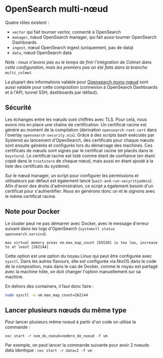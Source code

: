 # OpenSearch multi-nœud

Quatre rôles existent :

- `vector` qui fait tourner vector, connecté à OpenSearch
- `manager`, nœud OpenSearch manager, qui fait aussi tourner OpenSearch Dashboards
- `ingest`, nœud OpenSearch ingest (uniquement, pas de data)
- `data`, nœud OpenSearch data

*Note : nous n'avons pas eu le temps de finir l'intégration de Colmet
dans cette configuration, mais les premiers pas on été faits dans la
branche `multi_colmet`.*

La plupart des informations valable pour [Opensearch mono-nœud](./opensearch-mono.md)
sont aussi valable pour cette composition (connexion à OpenSearch Dashboards et
à l'API, tunnel SSH, dashboards par défaut).

## Sécurité

Les échanges entre les nœuds sont chiffrés avec TLS. Pour celà, nous avons
mis en place une chaîne de certification. Un certificat racine est
généré au moment de la compilation (derivation `opensearch-root-cert`
dans l'overlay `opensearch-security.nix`). Grâce à des scripts bash
exécutés par Systemd au lancement d'OpenSearch, des certificats pour chaque
nœuds sont ensuite générés et configurés lors du démarrage des machines.
Ces certificats de nœuds sont signés par le certificat racine (et placés
dans le `keystore`). Le certificat racine est listé comme étant de confiance
(en étant copié dans le `truststore` de chaque nœud, mais aussi en étant
ajouté à la liste des certificats du système).

Sur le nœud manager, un script pour configurer les permissions et utilisateurs
par défaut est également lancé (`wait-and-run-secyrityadmin`). Afin d'avoir
des droits d'administration, ce script a également besoin d'un certificat pour
s'authentifier. Nous en générons donc un et le signons avec le même certificat
racine.

## Note pour Docker

Le cluster peut ne pas démarrer avec Docker, avec le message d'erreur
suivant dans les logs d'OpenSearch (`systemctl status opensearch.service`).

```
max virtual memory areas vm.max_map_count [65530] is too low, increase to at least [262144]
```

Cette option est une option du noyau Linux qui peut être configurée avec
`sysctl`. Dans les autres flavours, elle est configurée via NixOS dans
le code de la composition, mais dans le cas de Docker, comme le noyau
est partagé avec la machine hôte, on doit changer l'option manuellement
sur sa machine.

En dehors des containers, il faut donc faire :

```bash
sudo sysctl -w vm.max_map_count=262144
```

## Lancer plusieurs nœuds du même type

Pour lancer plusieurs même noeud à partir d'un code on utilise la commande : 

```
nxc start -r nom_du_noeud=nombre_de_noeud -f vm
```

Par exemple, on peut lancer la commande suivante pour avoir 2 noeuds data identique : `nxc start -r data=2 -f vm`

